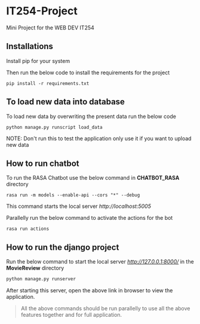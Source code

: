 # IT254-Project
Mini Project for the WEB DEV IT254

## Installations 

Install pip for your system 

Then run the below code to install the requirements for the project

````
pip install -r requirements.txt
````

## To load new data into database
To load new data by overwriting the present data run the below code
````
python manage.py runscript load_data
````
NOTE: Don't run this to test the application only use it if you want to upload new data

## How to run chatbot

To run the RASA Chatbot use the below command in **CHATBOT_RASA** directory
````
rasa run -m models --enable-api --cors "*" --debug
````
This command starts the local server *http://localhost:5005*


Parallelly run the below command to activate the actions for the bot
````
rasa run actions
````

## How to run the django project

Run the below command to start the local server *http://127.0.0.1:8000/* in the **MovieReview** directory
````python
python manage.py runserver
````
After starting this server, open the above link in browser to view the application.
>All the above commands should be run parallelly to use all the above features together and for full application.
